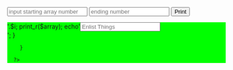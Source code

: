 <!-- <?php
  // $array = [];
  // for($i=1;$i<100;$i++){
  //   $array[] = $i;
  // }
  // print_r(array_slice($array,20,28));
  // print_r(array_slice($array,61,37));
    
?>
<?php
  // $array = [];
  // $array2 = [];
  // for($i=21;$i<49;$i++){
  //   $array[] = $i;
  // }
  // for($x=62;$x<100;$x++){
  //   $array2[] = $x;
  // }
  // print_r($array);
  // print_r($array2);
    
?> -->
<?php
 
?>
<!-- dimpak da homework project -->
<!DOCTYPE html>
<html lang="en">
<head>
    <meta charset="UTF-8">
    <meta http-equiv="X-UA-Compatible" content="IE=edge">
    <meta name="viewport" content="width=device-width, initial-scale=1.0">
    <title>Document</title>
    <link rel="stylesheet" href="https://cdn.jsdelivr.net/npm/bootstrap@4.3.1/dist/css/bootstrap.min.css" integrity="sha384-ggOyR0iXCbMQv3Xipma34MD+dH/1fQ784/j6cY/iJTQUOhcWr7x9JvoRxT2MZw1T" crossorigin="anonymous">
</head>
<body>
<div class="container">
  <form action="" method="post">
     <input class="form-control mt-4" type="number" placeholder="input starting array number" name="input">
     <input class="form-control mt-4" type="number" placeholder="ending number" name="output">
     <button type="submit" class="btn btn-outline-primary mt-4" name="btn" value="btn" >Print</button>
  </form>
  <div class="container" style="background-color:lime;">
      <?php
        if(isset($_POST['btn'])){
          $x = $_POST['input'];
          $y = $_POST['output'];
          $array = array();
          for($i = $x; $i <= $y; $i++){
            $array= $i.'=>'.$i;
            print_r($array);
            echo'<input class="form-control mt-4" type="number" placeholder="Enlist Things"><br>'; 
          }   
          
        }
      
      ?>
  </div>
<script src="https://code.jquery.com/jquery-3.3.1.slim.min.js" integrity="sha384-q8i/X+965DzO0rT7abK41JStQIAqVgRVzpbzo5smXKp4YfRvH+8abtTE1Pi6jizo" crossorigin="anonymous"></script>
<script src="https://cdn.jsdelivr.net/npm/popper.js@1.14.7/dist/umd/popper.min.js" integrity="sha384-UO2eT0CpHqdSJQ6hJty5KVphtPhzWj9WO1clHTMGa3JDZwrnQq4sF86dIHNDz0W1" crossorigin="anonymous"></script>
<script src="https://cdn.jsdelivr.net/npm/bootstrap@4.3.1/dist/js/bootstrap.min.js" integrity="sha384-JjSmVgyd0p3pXB1rRibZUAYoIIy6OrQ6VrjIEaFf/nJGzIxFDsf4x0xIM+B07jRM" crossorigin="anonymous"></script>
</body>
</html>
